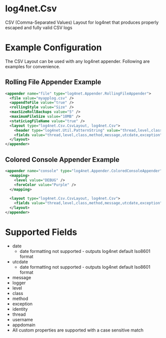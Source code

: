 # log4net.Csv
CSV (Comma-Separated Values) Layout for log4net that produces properly escaped and fully valid CSV logs

# Example Configuration
The CSV Layout can be used with any log4net appender.  Following are examples for convenience.

## Rolling File Appender Example

```xml
<appender name="file" type="log4net.Appender.RollingFileAppender">
  <file value="myapplog.csv" />
  <appendToFile value="true" />
  <rollingStyle value="Size" />
  <maxSizeRollBackups value="5" />
  <maximumFileSize value="10MB" />
  <staticLogFileName value="true" />
  <layout type="log4net.Csv.CsvLayout, log4net.Csv">
    <header type="log4net.Util.PatternString" value="thread,level,class,method,message,utcdate,exception%newline" />
    <fields value="thread,level,class,method,message,utcdate,exception" />
  </layout>
</appender>
```

## Colored Console Appender Example

```xml
<appender name="console" type="log4net.Appender.ColoredConsoleAppender">
  <mapping>
    <level value="DEBUG" />
    <foreColor value="Purple" />
  </mapping>
  
  <layout type="log4net.Csv.CsvLayout, log4net.Csv">
    <fields value="thread,level,class,method,message,utcdate,exception" />
  </layout>
</appender>
```

# Supported Fields
* date
  * date formatting not supported - outputs log4net default Iso8601 format
* utcdate
  * date formatting not supported - outputs log4net default Iso8601 format
* message
* logger
* level
* class
* method
* exception
* identity
* thread
* username
* appdomain
* All custom properties are supported with a case sensitive match

